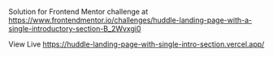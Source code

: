 Solution for Frontend Mentor challenge at https://www.frontendmentor.io/challenges/huddle-landing-page-with-a-single-introductory-section-B_2Wvxgi0

View Live https://huddle-landing-page-with-single-intro-section.vercel.app/
